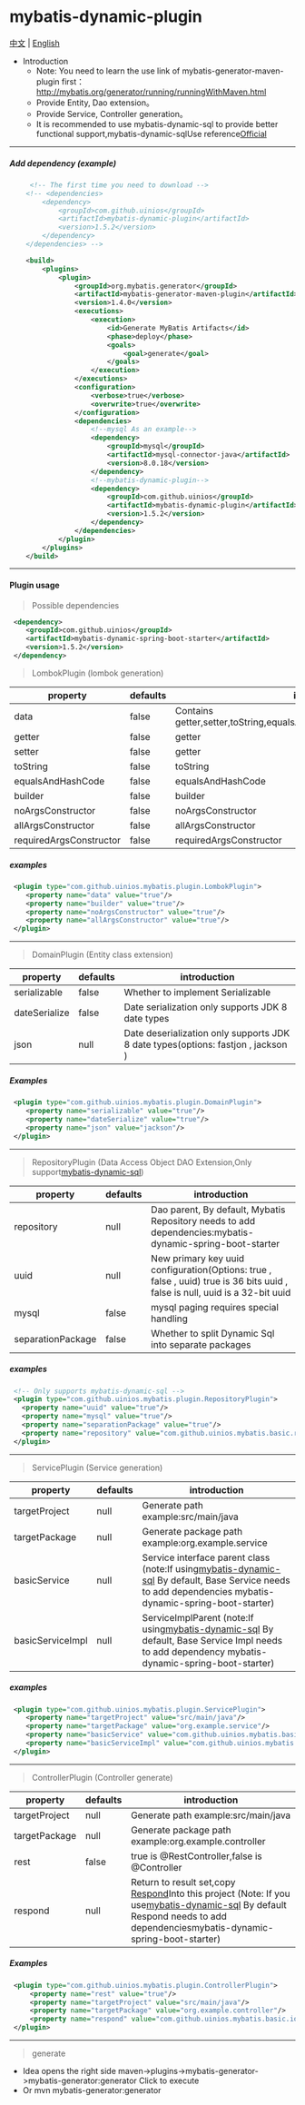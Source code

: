 # mybatis-dynamic-plugin
[中文](./ZH_CN.md) | [English](./README.md)
* Introduction
  * Note: You need to learn the use link of mybatis-generator-maven-plugin first：http://mybatis.org/generator/running/runningWithMaven.html
  * Provide Entity, Dao extension。
  * Provide Service, Controller generation。
  * It is recommended to use mybatis-dynamic-sql to provide better functional support,mybatis-dynamic-sqlUse reference[Official](https://mybatis.org/mybatis-dynamic-sql/)
------
##### Add dependency (example)
```xml
     <!-- The first time you need to download -->
    <!-- <dependencies>
        <dependency>
            <groupId>com.github.uinios</groupId>
            <artifactId>mybatis-dynamic-plugin</artifactId>
            <version>1.5.2</version>
        </dependency>
    </dependencies> -->

    <build>
        <plugins>
            <plugin>
                <groupId>org.mybatis.generator</groupId>
                <artifactId>mybatis-generator-maven-plugin</artifactId>
                <version>1.4.0</version>
                <executions>
                    <execution>
                        <id>Generate MyBatis Artifacts</id>
                        <phase>deploy</phase>
                        <goals>
                            <goal>generate</goal>
                        </goals>
                    </execution>
                </executions>
                <configuration>
                    <verbose>true</verbose>
                    <overwrite>true</overwrite>
                </configuration>
                <dependencies>
                    <!--mysql As an example-->
                    <dependency>
                        <groupId>mysql</groupId>
                        <artifactId>mysql-connector-java</artifactId>
                        <version>8.0.18</version>
                    </dependency>
                    <!--mybatis-dynamic-plugin-->
                    <dependency>
                        <groupId>com.github.uinios</groupId>
                        <artifactId>mybatis-dynamic-plugin</artifactId>
                        <version>1.5.2</version>
                    </dependency>
                </dependencies>
            </plugin>
        </plugins>
    </build>
```
------
#### Plugin usage
> Possible dependencies
```xml
 <dependency>
    <groupId>com.github.uinios</groupId>
    <artifactId>mybatis-dynamic-spring-boot-starter</artifactId>
    <version>1.5.2</version>
 </dependency>
```

> LombokPlugin (lombok generation)
  
| property | defaults | introduction |
|---------|--------|---------|
| data | false | Contains getter,setter,toString,equalsAndHashCode,requiredArgsConstructor |
| getter | false | getter |
| setter | false | getter |
| toString | false | toString |
| equalsAndHashCode | false | equalsAndHashCode |
| builder | false | builder |
| noArgsConstructor | false | noArgsConstructor |
| allArgsConstructor | false | allArgsConstructor |
| requiredArgsConstructor | false | requiredArgsConstructor |

##### examples
```xml
 <plugin type="com.github.uinios.mybatis.plugin.LombokPlugin">
    <property name="data" value="true"/>
    <property name="builder" value="true"/>
    <property name="noArgsConstructor" value="true"/>
    <property name="allArgsConstructor" value="true"/>
 </plugin>
```
------

> DomainPlugin (Entity class extension)

| property | defaults | introduction |
|---------|--------|---------|
| serializable | false | Whether to implement Serializable |
| dateSerialize | false | Date serialization only supports JDK 8 date types |
| json | null | Date deserialization only supports JDK 8 date types(options: fastjon , jackson ) |

##### Examples
```xml
 <plugin type="com.github.uinios.mybatis.plugin.DomainPlugin">
    <property name="serializable" value="true"/>
    <property name="dateSerialize" value="true"/>
    <property name="json" value="jackson"/>
 </plugin>
```
------
> RepositoryPlugin (Data Access Object DAO Extension,Only support[mybatis-dynamic-sql](https://mybatis.org/mybatis-dynamic-sql/))

| property | defaults | introduction |
|---------|--------|---------|
| repository | null | Dao parent, By default, Mybatis Repository needs to add dependencies:mybatis-dynamic-spring-boot-starter |
| uuid | null | New primary key uuid configuration(Options: true , false , uuid) true is 36 bits uuid , false is null, uuid is a 32-bit uuid  |
| mysql | false |  mysql paging requires special handling  |
| separationPackage | false |  Whether to split Dynamic Sql into separate packages  |
##### examples
```xml
 <!-- Only supports mybatis-dynamic-sql -->
 <plugin type="com.github.uinios.mybatis.plugin.RepositoryPlugin">
   <property name="uuid" value="true"/>
   <property name="mysql" value="true"/>
   <property name="separationPackage" value="true"/>
   <property name="repository" value="com.github.uinios.mybatis.basic.repository.MybatisRepository"/>
 </plugin>
```
------
> ServicePlugin (Service generation)

| property | defaults | introduction |
|---------|--------|---------|
| targetProject | null | Generate path example:src/main/java |
| targetPackage | null | Generate package path example:org.example.service |
| basicService | null | Service interface parent class (note:If using[mybatis-dynamic-sql](https://mybatis.org/mybatis-dynamic-sql/) By default, Base Service needs to add dependencies mybatis-dynamic-spring-boot-starter) |
| basicServiceImpl | null | ServiceImplParent (note:If using[mybatis-dynamic-sql](https://mybatis.org/mybatis-dynamic-sql/) By default, Base Service Impl needs to add dependency mybatis-dynamic-spring-boot-starter) |
 ##### examples
 ```xml
  <plugin type="com.github.uinios.mybatis.plugin.ServicePlugin">
     <property name="targetProject" value="src/main/java"/>
     <property name="targetPackage" value="org.example.service"/>
     <property name="basicService" value="com.github.uinios.mybatis.basic.service.BaseService"/>
     <property name="basicServiceImpl" value="com.github.uinios.mybatis.basic.service.BaseServiceImpl"/>
  </plugin>
 ```
------
> ControllerPlugin (Controller generate)

| property | defaults | introduction |
|---------|--------|---------|
| targetProject | null | Generate path example:src/main/java |
| targetPackage | null | Generate package path example:org.example.controller |
| rest | false | true is @RestController,false is @Controller |
| respond | null | Return to result set,copy [Respond](./docs/Respond.java)Into this project (Note: If you use[mybatis-dynamic-sql](https://mybatis.org/mybatis-dynamic-sql/) By default Respond needs to add dependenciesmybatis-dynamic-spring-boot-starter)  |
 ##### Examples
 ```xml
  <plugin type="com.github.uinios.mybatis.plugin.ControllerPlugin">
      <property name="rest" value="true"/>
      <property name="targetProject" value="src/main/java"/>
      <property name="targetPackage" value="org.example.controller"/>
      <property name="respond" value="com.github.uinios.mybatis.basic.io.Respond"/>
  </plugin>
 ```
------      
> generate
 * Idea opens the right side maven->plugins->mybatis-generator->mybatis-generator:generator Click to execute
 * Or mvn mybatis-generator:generator  